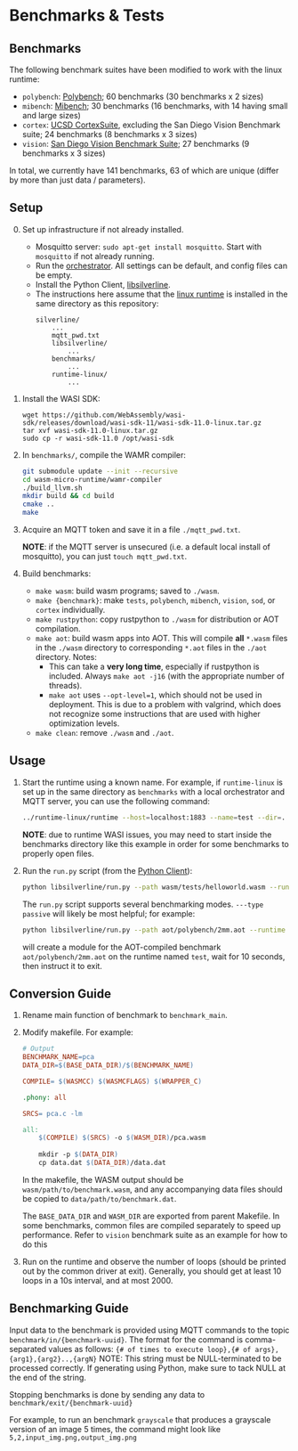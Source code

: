 # Benchmarks & Tests

## Benchmarks

The following benchmark suites have been modified to work with the linux runtime:
- ```polybench```: [Polybench](https://web.cse.ohio-state.edu/~pouchet.2/software/polybench/); 60 benchmarks (30 benchmarks x 2 sizes)
- ```mibench```: [Mibench](https://vhosts.eecs.umich.edu/mibench/); 30 benchmarks (16 benchmarks, with 14 having small and large sizes)
- ```cortex```: [UCSD CortexSuite](https://cseweb.ucsd.edu//groups/bsg/), excluding the San Diego Vision Benchmark suite; 24 benchmarks (8 benchmarks x 3 sizes)
- ```vision```: [San Diego Vision Benchmark Suite](https://michaeltaylor.org/vision/); 27 benchmarks (9 benchmarks x 3 sizes)

In total, we currently have 141 benchmarks, 63 of which are unique (differ by more than just data / parameters).

## Setup

0. Set up infrastructure if not already installed.

    - Mosquitto server: ```sudo apt-get install mosquitto```. Start with ```mosquitto``` if not already running.
    - Run the [orchestrator](https://github.com/SilverLineFramework/orchestrator). All settings can be default, and config files can be empty.
    - Install the Python Client, [libsilverline](https://github.com/SilverLineFramework/libsilverline).
    - The instructions here assume that the [linux runtime](https://github.com/SilverLineFramework/runtime-linux) is installed in the same directory as this repository:
        ```
        silverline/
            ...
            mqtt_pwd.txt
            libsilverline/
                ...
            benchmarks/
                ...
            runtime-linux/ 
                ...
        ```

1. Install the WASI SDK:
    ```shell
    wget https://github.com/WebAssembly/wasi-sdk/releases/download/wasi-sdk-11/wasi-sdk-11.0-linux.tar.gz
    tar xvf wasi-sdk-11.0-linux.tar.gz
    sudo cp -r wasi-sdk-11.0 /opt/wasi-sdk
    ```

2. In ```benchmarks/```, compile the WAMR compiler:
    ```sh
    git submodule update --init --recursive
    cd wasm-micro-runtime/wamr-compiler
    ./build_llvm.sh
    mkdir build && cd build
    cmake ..
    make
    ```

3. Acquire an MQTT token and save it in a file ```./mqtt_pwd.txt```.

    **NOTE**: if the MQTT server is unsecured (i.e. a default local install of mosquitto), you can just ```touch mqtt_pwd.txt```.

4. Build benchmarks:

    - ```make wasm```: build wasm programs; saved to ```./wasm```.
    - ```make {benchmark}```: make ```tests```, ```polybench```, ```mibench```, ```vision```, ```sod```, or ```cortex``` individually.
    - ```make rustpython```: copy rustpython to ```./wasm``` for distribution or AOT compilation.
    - ```make aot```: build wasm apps into AOT. This will compile **all** ```*.wasm``` files in the ```./wasm``` directory to corresponding ```*.aot``` files in the ```./aot``` directory. Notes:
        - This can take a **very long time**, especially if rustpython is included. Always ```make aot -j16``` (with the appropriate number of threads).
        - ```make aot``` uses ```--opt-level=1```, which should not be used in deployment. This is due to a problem with valgrind, which does not recognize some instructions that are used with higher optimization levels.
    - ```make clean```: remove ```./wasm``` and ```./aot```.

## Usage

1. Start the runtime using a known name. For example, if ```runtime-linux``` is set up in the same directory as ```benchmarks``` with a local orchestrator and MQTT server, you can use the following command:
    ```sh
    ../runtime-linux/runtime --host=localhost:1883 --name=test --dir=. --appdir=.
    ```

    **NOTE**: due to runtime WASI issues, you may need to start inside the benchmarks directory like this example in order for some benchmarks to properly open files.

2. Run the ```run.py``` script (from the [Python Client](https://github.com/SilverLineFramework/libsilverline)):
    ```sh
    python libsilverline/run.py --path wasm/tests/helloworld.wasm --runtime test
    ```

    The ```run.py``` script supports several benchmarking modes. ```---type passive``` will likely be most helpful; for example:
    ```sh
    python libsilverline/run.py --path aot/polybench/2mm.aot --runtime test --type passive --duration 10
    ```
    will create a module for the AOT-compiled benchmark ```aot/polybench/2mm.aot``` on the runtime named ```test```, wait for 10 seconds, then instruct it to exit.

## Conversion Guide

1. Rename main function of benchmark to ```benchmark_main```.

2. Modify makefile. For example:
    ```Makefile
    # Output
    BENCHMARK_NAME=pca
    DATA_DIR=$(BASE_DATA_DIR)/$(BENCHMARK_NAME)

    COMPILE= $(WASMCC) $(WASMCFLAGS) $(WRAPPER_C)

    .phony: all

    SRCS= pca.c -lm

    all:
        $(COMPILE) $(SRCS) -o $(WASM_DIR)/pca.wasm
        
        mkdir -p $(DATA_DIR)
        cp data.dat $(DATA_DIR)/data.dat
    ```

    In the makefile, the WASM output should be ```wasm/path/to/benchmark.wasm```,
    and any accompanying data files should be copied to ```data/path/to/benchmark.dat```.

    The ```BASE_DATA_DIR``` and ```WASM_DIR``` are exported from parent Makefile. 
    In some benchmarks, common files are compiled separately to speed up performance. 
    Refer to `vision` benchmark suite as an example for how to do this


3. Run on the runtime and observe the number of loops (should be printed out by the common driver at exit). Generally, you should get at least 10 loops in a 10s interval, and at most 2000.


## Benchmarking Guide

Input data to the benchmark is provided using MQTT commands to the topic `benchmark/in/{benchmark-uuid}`.
The format for the command is comma-separated values as follows:
  ```{# of times to execute loop},{# of args},{arg1},{arg2}..,{argN}```
NOTE: This string must be NULL-terminated to be processed correctly. If generating using Python, make
sure to tack NULL at the end of the string.

Stopping benchmarks is done by sending any data to `benchmark/exit/{benchmark-uuid}`

For example, to run an benchmark `grayscale` that produces a grayscale version of an
image 5 times, the command might look like ```5,2,input_img.png,output_img.png```
